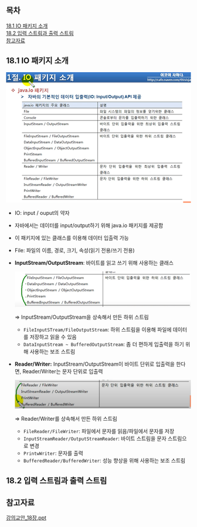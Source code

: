 ## 목차
[18.1 IO 패키지 소개](#181-io-패키지-소개)   
[18.2 입력 스트림과 출력 스트림](#182-입력-스트림과-출력-스트림)   
[참고자료](#참고자료)   

## **18.1 IO 패키지 소개**

![Untitled](https://github.com/abarthdew/this-is-java/blob/main/basics/images/18.png)

- IO: input / ouput의 약자
- 자바에서는 데이터를 input/output하기 위해 java.io 패키지를 제공함
- 이 패키지에 있는 클래스를 이용해 데이터 입출력 가능
- File: 파일의 이름, 경로, 크기, 속성(읽기 전용/쓰기 전용)
- **InputStream/OutputStream**: 바이트를 읽고 쓰기 위해 사용하는 클래스
    
    ![Untitled](https://github.com/abarthdew/this-is-java/blob/main/basics/images/18(1).png)
    
    ⇒ InputStream/OutputStream을 상속해서 만든 하위 스트림
    
    - `FileInputSTream/FileOutputStream`: 하위 스트림을 이용해 파일에 데이터를 저장하고 읽을 수 있음
    - `DataInputStream ~ BufferedOutputStream`: 좀 더 편하게 입출력을 하기 위해 사용하는 보조 스트림
- **Reader/Writer:** InputStream/OutputStream이 바이트 단위로 입출력을 한다면, Reader/Writer는 문자 단위로 입출력
    
    ![Untitled](https://github.com/abarthdew/this-is-java/blob/main/basics/images/18(2).png)
    
    ⇒ Reader/Writer를 상속해서 만든 하위 스트림
    
    - `FileReader/FileWriter`: 파일에서 문자를 읽음/파일에서 문자를 저장
    - `InputStreamReader/OutputStreamReader`: 바이트 스트림을 문자 스트림으로 변경
    - `PrintwWriter`: 문자를 출력
    - `BufferedReader/BufferedWriter`: 성능 향상을 위해 사용하는 보조 스트림

## **18.2 입력 스트림과 출력 스트림**

## 참고자료

[강의교안_18장.ppt](https://github.com/abarthdew/this-is-Java/blob/main/basics/files/%EA%B0%95%EC%9D%98%EA%B5%90%EC%95%88_18%EC%9E%A5.ppt)